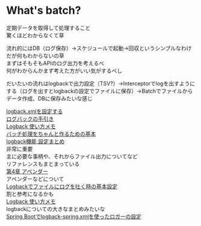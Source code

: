# What's batch?
定期データを取得して処理すること  
驚くほどわからなくて草  
  
流れ的にはDB（ログ保存）→スケジュールで起動→回収というシンプルなわけだが何もわからないの草  
まずはそもそもAPIのログ出力を考えるべ  
何がわからんかまず考えた方がいい気がするべし  
  
  
だいたいの流れはlogbackで出力設定（TSV?）→Interceptorでlogを出すようにする（ログを出すとlogbackの設定でファイルに保存）→Batchでファイルからデータ作成、DBに保存みたいな感じ
  
  
[logback.xmlを設定する](https://javazuki.com/articles/slf4j-logback-usage.html)  
[ログバックの手引き](https://www.codeflow.site/ja/article/logback)  
[Logback 使い方メモ](https://qiita.com/opengl-8080/items/49719f2d35171f017aa9)  
[バッチ処理をちゃんと作るための基本](https://qiita.com/utisam/items/1d15f95c933b7d39c556#%E3%83%90%E3%83%83%E3%83%81%E5%87%A6%E7%90%86%E3%81%AE%E6%8A%BD%E8%B1%A1%E5%8C%96)  
[logback機能,設定まとめ](https://qiita.com/rubytomato@github/items/93770f827e46cc7e684f#fileappender)  
非常に重要  
主に必要な事柄や、それからファイル出力についてなど  
リファレンスもまとまっている  
[第4章 アペンダー](http://logback.qos.ch/manual/appenders_ja.html)  
アペンダーなどについて  
[Logbackでファイルにログを吐く時の基本設定](https://qiita.com/joe_hrmn/items/356f1e2b05cb90241414)  
割と参考になるかも  
[Logback 使い方メモ](https://qiita.com/opengl-8080/items/49719f2d35171f017aa9)  
logbackについての大きなまとめみたいな  
[Spring Bootでlogback-spring.xmlを使ったロガーの設定](https://tomokazu-kozuma.com/setting-loggers-using-logback-spring-xml-in-spring-boot/)
[]()
[]()
[]()
[]()
[]()
